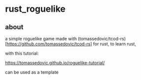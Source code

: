 # rust_roguelike

## about

a simple roguelike game
made with (tomassedovic/tcod-rs)[https://github.com/tomassedovic/tcod-rs] for rust, to learn rust,

with this tutorial:

<https://tomassedovic.github.io/roguelike-tutorial/>

can be used as a template
